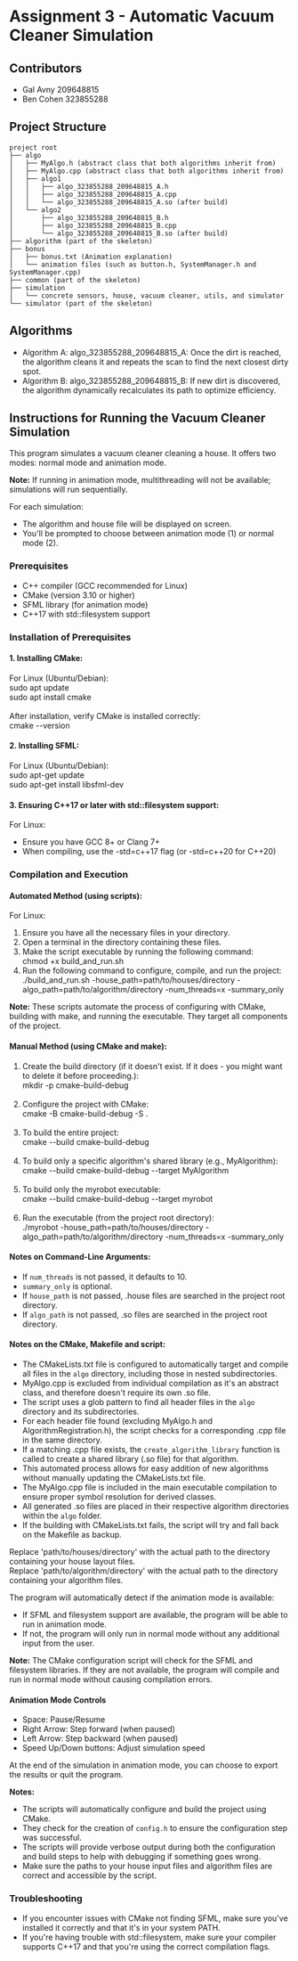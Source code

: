 # Assignment 3 - Automatic Vacuum Cleaner Simulation

## Contributors
- Gal Avny 209648815
- Ben Cohen 323855288

## Project Structure
```
project root
├── algo
│   ├── MyAlgo.h (abstract class that both algorithms inherit from)
│   ├── MyAlgo.cpp (abstract class that both algorithms inherit from)
│   ├── algo1
│   │   ├── algo_323855288_209648815_A.h
│   │   ├── algo_323855288_209648815_A.cpp
│   │   └── algo_323855288_209648815_A.so (after build)
│   └── algo2
│       ├── algo_323855288_209648815_B.h
│       ├── algo_323855288_209648815_B.cpp
│       └── algo_323855288_209648815_B.so (after build)
├── algorithm (part of the skeleton)
├── bonus
│   ├── bonus.txt (Animation explanation)
│   └── animation files (such as button.h, SystemManager.h and SystemManager.cpp)
├── common (part of the skeleton)
├── simulation
│   └── concrete sensors, house, vacuum cleaner, utils, and simulator
└── simulator (part of the skeleton)
```

## Algorithms

- Algorithm A: algo_323855288_209648815_A: Once the dirt is reached, the algorithm cleans it and repeats the scan to find the next closest dirty spot.
- Algorithm B: algo_323855288_209648815_B: If new dirt is discovered, the algorithm dynamically recalculates its path to optimize efficiency.


## Instructions for Running the Vacuum Cleaner Simulation

This program simulates a vacuum cleaner cleaning a house. It offers two modes: normal mode and animation mode.

**Note:** If running in animation mode, multithreading will not be available; simulations will run sequentially.

For each simulation:
- The algorithm and house file will be displayed on screen.
- You'll be prompted to choose between animation mode (1) or normal mode (2).


### Prerequisites

- C++ compiler (GCC recommended for Linux)
- CMake (version 3.10 or higher)
- SFML library (for animation mode)
- C++17 with std::filesystem support

### Installation of Prerequisites

#### 1. Installing CMake:
   For Linux (Ubuntu/Debian):\
   sudo apt update\
   sudo apt install cmake\
   <br>
   After installation, verify CMake is installed correctly:\
   cmake --version
   
#### 2. Installing SFML:
   For Linux (Ubuntu/Debian):\
   sudo apt-get update\
   sudo apt-get install libsfml-dev

#### 3. Ensuring C++17 or later with std::filesystem support:
   For Linux:
   - Ensure you have GCC 8+ or Clang 7+
   - When compiling, use the -std=c++17 flag (or -std=c++20 for C++20)

### Compilation and Execution

#### Automated Method (using scripts):

For Linux:
1. Ensure you have all the necessary files in your directory.
2. Open a terminal in the directory containing these files.
3. Make the script executable by running the following command:\
   chmod +x build_and_run.sh
4. Run the following command to configure, compile, and run the project:\
   ./build_and_run.sh -house_path=path/to/houses/directory -algo_path=path/to/algorithm/directory -num_threads=x -summary_only

**Note:** These scripts automate the process of configuring with CMake, building with make, and running the executable. They target all components of the project.

#### Manual Method (using CMake and make):

1. Create the build directory (if it doesn't exist. If it does - you might want to delete it before proceeding.):\
   mkdir -p cmake-build-debug\
   <br>
2. Configure the project with CMake:\
   cmake -B cmake-build-debug -S .\
   <br>
3. To build the entire project:\
   cmake --build cmake-build-debug\
   <br>
4. To build only a specific algorithm's shared library (e.g., MyAlgorithm):\
   cmake --build cmake-build-debug --target MyAlgorithm\
   <br>
5. To build only the myrobot executable:\
   cmake --build cmake-build-debug --target myrobot\
   <br>
6. Run the executable (from the project root directory):\
   ./myrobot -house_path=path/to/houses/directory -algo_path=path/to/algorithm/directory -num_threads=x -summary_only

#### Notes on Command-Line Arguments:
- If `num_threads` is not passed, it defaults to 10.
- `summary_only` is optional.
- If `house_path` is not passed, .house files are searched in the project root directory.
- If `algo_path` is not passed, .so files are searched in the project root directory.

#### Notes on the CMake, Makefile and script:
- The CMakeLists.txt file is configured to automatically target and compile all files in the `algo` directory, including those in nested subdirectories.
- MyAlgo.cpp is excluded from individual compilation as it's an abstract class, and therefore doesn't require its own .so file.
- The script uses a glob pattern to find all header files in the `algo` directory and its subdirectories.
- For each header file found (excluding MyAlgo.h and AlgorithmRegistration.h), the script checks for a corresponding .cpp file in the same directory.
- If a matching .cpp file exists, the `create_algorithm_library` function is called to create a shared library (.so file) for that algorithm.
- This automated process allows for easy addition of new algorithms without manually updating the CMakeLists.txt file.
- The MyAlgo.cpp file is included in the main executable compilation to ensure proper symbol resolution for derived classes.
- All generated .so files are placed in their respective algorithm directories within the `algo` folder.
- If the building with CMakeLists.txt fails, the script will try and fall back on the Makefile as backup.

Replace 'path/to/houses/directory' with the actual path to the directory containing your house layout files.\
Replace 'path/to/algorithm/directory' with the actual path to the directory containing your algorithm files.

The program will automatically detect if the animation mode is available:
- If SFML and filesystem support are available, the program will be able to run in animation mode.
- If not, the program will only run in normal mode without any additional input from the user.

**Note:** The CMake configuration script will check for the SFML and filesystem libraries. If they are not available,
the program will compile and run in normal mode without causing compilation errors.

#### Animation Mode Controls
- Space: Pause/Resume
- Right Arrow: Step forward (when paused)
- Left Arrow: Step backward (when paused)
- Speed Up/Down buttons: Adjust simulation speed

At the end of the simulation in animation mode, you can choose to export the results or quit the program.

**Notes:**
- The scripts will automatically configure and build the project using CMake.
- They check for the creation of `config.h` to ensure the configuration step was successful.
- The scripts will provide verbose output during both the configuration and build steps to help with debugging if something goes wrong.
- Make sure the paths to your house input files and algorithm files are correct and accessible by the script.

### Troubleshooting
- If you encounter issues with CMake not finding SFML, make sure you've installed it correctly and that it's in your system PATH.
- If you're having trouble with std::filesystem, make sure your compiler supports C++17 and that you're using the correct compilation flags.